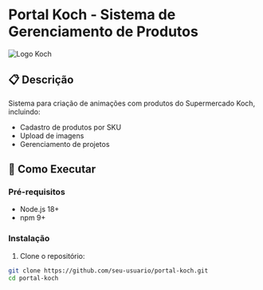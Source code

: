 # Portal Koch - Sistema de Gerenciamento de Produtos

![Logo Koch](dist/assets/logo-koch.png)

## 📋 Descrição
Sistema para criação de animações com produtos do Supermercado Koch, incluindo:
- Cadastro de produtos por SKU
- Upload de imagens
- Gerenciamento de projetos

## 🚀 Como Executar

### Pré-requisitos
- Node.js 18+
- npm 9+

### Instalação
1. Clone o repositório:
```bash
git clone https://github.com/seu-usuario/portal-koch.git
cd portal-koch